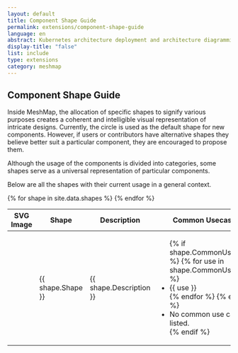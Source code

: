 ```yaml
---
layout: default
title: Component Shape Guide
permalink: extensions/component-shape-guide
language: en
abstract: Kubernetes architecture deployment and architecture diagramming tool for cloud native applications - MeshMap.
display-title: "false"
list: include
type: extensions
category: meshmap
---
```


## Component Shape Guide

Inside MeshMap, the allocation of specific shapes to signify various purposes creates a coherent and intelligible visual representation of intricate designs.
Currently, the circle is used as the default shape for new components. However, if users or contributors have alternative shapes they believe better suit a particular component, they are encouraged to propose them.

Although the usage of the components is divided into categories, some shapes serve as a universal representation of particular components.

Below are all the shapes with their current usage in a general context.

<table style="width: 100%; border-collapse: collapse;">
  <thead>
    <tr>
      <th>SVG Image</th>
      <th>Shape</th>
      <th>Description</th>
      <th>Common Usecase</th>
      <th>Dependency</th>
    </tr>
  </thead>
  <tbody>
    {% for shape in site.data.shapes %}
      <tr>
        <td style="text-align: center; padding: 10px;">
          <svg width="75" height="75" viewBox="0 0 41 40" fill="none" xmlns="http://www.w3.org/2000/svg">
            {{ shape.SVG | remove: '<svg' | remove: '</svg>' }}
          </svg>
        </td>
        <td>{{ shape.Shape }}</td>
        <td>{{ shape.Description }}</td>
        <td>
          <ul>
            {% if shape.CommonUsecase %}
              {% for use in shape.CommonUsecase %}
                <li>{{ use }}</li>
              {% endfor %}
            {% else %}
              <li>No common use cases listed.</li>
            {% endif %}
          </ul>
        </td>
        <td>{{ shape.DependOn | default: "No dependencies listed." }}</td>
      </tr>
    {% endfor %}
  </tbody>
</table>
